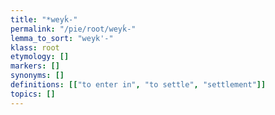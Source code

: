 ```yaml
---
title: "*weyḱ-"
permalink: "/pie/root/weyḱ-"
lemma_to_sort: "weyk'-"
klass: root
etymology: []
markers: []
synonyms: []
definitions: [["to enter in", "to settle", "settlement"]]
topics: []
---
```

